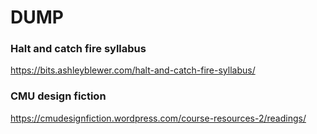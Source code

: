 # DUMP

### Halt and catch fire syllabus
https://bits.ashleyblewer.com/halt-and-catch-fire-syllabus/

### CMU design fiction
https://cmudesignfiction.wordpress.com/course-resources-2/readings/
